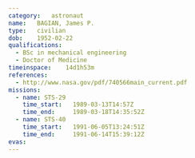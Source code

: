 ```yaml
---
category:	astronaut
name:	BAGIAN, James P.
type:	civilian
dob:	1952-02-22
qualifications:
  - BSc in mechanical engineering
  - Doctor of Medicine
timeinspace:	14d1h53m
references:
  - http://www.nasa.gov/pdf/740566main_current.pdf
missions:
  - name: STS-29
    time_start:   1989-03-13T14:57Z
    time_end:     1989-03-18T14:35:52Z
  - name: STS-40
    time_start:   1991-06-05T13:24:51Z
    time_end:     1991-06-14T15:39:12Z
evas:
---
```

